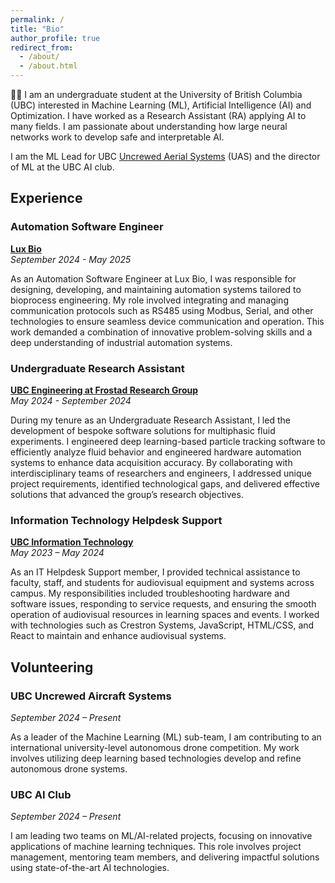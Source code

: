 ```yaml
---
permalink: /
title: "Bio"
author_profile: true
redirect_from: 
  - /about/
  - /about.html
---
```


👋🏼 I am an undergraduate student at the University of British Columbia (UBC) interested in Machine Learning (ML), Artificial Intelligence (AI) and Optimization. I have worked as a Research Assistant (RA) applying AI to many fields. I am passionate about understanding how large neural networks work to develop safe and interpretable AI. 

I am the ML Lead for UBC [Uncrewed Aerial Systems](https://ubcuas.com/) (UAS) and the director of ML at the UBC AI club. 

Experience
------
### Automation Software Engineer  
**[Lux Bio](https://www.luxbio.ca/)**  
*September 2024 - May 2025*  

As an Automation Software Engineer at Lux Bio, I was responsible for designing, developing, and maintaining automation systems tailored to bioprocess engineering. My role involved integrating and managing communication protocols such as RS485 using Modbus, Serial, and other technologies to ensure seamless device communication and operation. This work demanded a combination of innovative problem-solving skills and a deep understanding of industrial automation systems.

### Undergraduate Research Assistant  
**[UBC Engineering at Frostad Research Group](https://food.chbe.ubc.ca/)**  
*May 2024 - September 2024*  

During my tenure as an Undergraduate Research Assistant, I led the development of bespoke software solutions for multiphasic fluid experiments. I engineered deep learning-based particle tracking software to efficiently analyze fluid behavior and engineered hardware automation systems to enhance data acquisition accuracy. By collaborating with interdisciplinary teams of researchers and engineers, I addressed unique project requirements, identified technological gaps, and delivered effective solutions that advanced the group’s research objectives.

### Information Technology Helpdesk Support  
**[UBC Information Technology](https://it.ubc.ca/services/audio-visual-creative-services/events)**  
*May 2023 – May 2024*  

As an IT Helpdesk Support member, I provided technical assistance to faculty, staff, and students for audiovisual equipment and systems across campus. My responsibilities included troubleshooting hardware and software issues, responding to service requests, and ensuring the smooth operation of audiovisual resources in learning spaces and events. I worked with technologies such as Crestron Systems, JavaScript, HTML/CSS, and React to maintain and enhance audiovisual systems.

Volunteering  
------

### UBC Uncrewed Aircraft Systems  
*September 2024 – Present*  

As a leader of the Machine Learning (ML) sub-team, I am contributing to an international university-level autonomous drone competition. My work involves utilizing deep learning based technologies develop and refine autonomous drone systems.

### UBC AI Club  
*September 2024 – Present*  

I am leading two teams on ML/AI-related projects, focusing on innovative applications of machine learning techniques. This role involves project management, mentoring team members, and delivering impactful solutions using state-of-the-art AI technologies.

